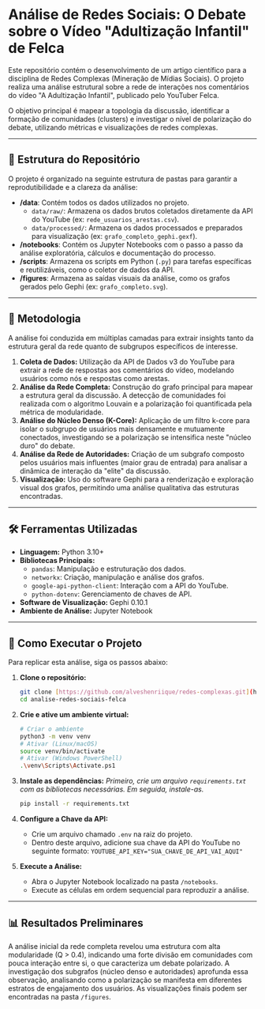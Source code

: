 # Análise de Redes Sociais: O Debate sobre o Vídeo "Adultização Infantil" de Felca

Este repositório contém o desenvolvimento de um artigo científico para a disciplina de Redes Complexas (Mineração de Mídias Sociais). O projeto realiza uma análise estrutural sobre a rede de interações nos comentários do vídeo "A Adultização Infantil", publicado pelo YouTuber Felca.

O objetivo principal é mapear a topologia da discussão, identificar a formação de comunidades (clusters) e investigar o nível de polarização do debate, utilizando métricas e visualizações de redes complexas.

---

## 📂 Estrutura do Repositório

O projeto é organizado na seguinte estrutura de pastas para garantir a reprodutibilidade e a clareza da análise:

-   **/data**: Contém todos os dados utilizados no projeto.
    -   `data/raw/`: Armazena os dados brutos coletados diretamente da API do YouTube (ex: `rede_usuarios_arestas.csv`).
    -   `data/processed/`: Armazena os dados processados e preparados para visualização (ex: `grafo_completo_gephi.gexf`).
-   **/notebooks**: Contém os Jupyter Notebooks com o passo a passo da análise exploratória, cálculos e documentação do processo.
-   **/scripts**: Armazena os scripts em Python (`.py`) para tarefas específicas e reutilizáveis, como o coletor de dados da API.
-   **/figures**: Armazena as saídas visuais da análise, como os grafos gerados pelo Gephi (ex: `grafo_completo.svg`).

---

## 🔬 Metodologia

A análise foi conduzida em múltiplas camadas para extrair insights tanto da estrutura geral da rede quanto de subgrupos específicos de interesse.

1.  **Coleta de Dados:** Utilização da API de Dados v3 do YouTube para extrair a rede de respostas aos comentários do vídeo, modelando usuários como nós e respostas como arestas.
2.  **Análise da Rede Completa:** Construção do grafo principal para mapear a estrutura geral da discussão. A detecção de comunidades foi realizada com o algoritmo Louvain e a polarização foi quantificada pela métrica de modularidade.
3.  **Análise do Núcleo Denso (K-Core):** Aplicação de um filtro k-core para isolar o subgrupo de usuários mais densamente e mutuamente conectados, investigando se a polarização se intensifica neste "núcleo duro" do debate.
4.  **Análise da Rede de Autoridades:** Criação de um subgrafo composto pelos usuários mais influentes (maior grau de entrada) para analisar a dinâmica de interação da "elite" da discussão.
5.  **Visualização:** Uso do software Gephi para a renderização e exploração visual dos grafos, permitindo uma análise qualitativa das estruturas encontradas.

---

## 🛠️ Ferramentas Utilizadas

-   **Linguagem:** Python 3.10+
-   **Bibliotecas Principais:**
    -   `pandas`: Manipulação e estruturação dos dados.
    -   `networkx`: Criação, manipulação e análise dos grafos.
    -   `google-api-python-client`: Interação com a API do YouTube.
    -   `python-dotenv`: Gerenciamento de chaves de API.
-   **Software de Visualização:** Gephi 0.10.1
-   **Ambiente de Análise:** Jupyter Notebook

---

## 🚀 Como Executar o Projeto

Para replicar esta análise, siga os passos abaixo:

1.  **Clone o repositório:**
    ```bash
    git clone [https://github.com/alveshenriique/redes-complexas.git](https://github.com/alveshenriique/redes-complexas)
    cd analise-redes-sociais-felca
    ```

2.  **Crie e ative um ambiente virtual:**
    ```bash
    # Criar o ambiente
    python3 -m venv venv
    # Ativar (Linux/macOS)
    source venv/bin/activate
    # Ativar (Windows PowerShell)
    .\venv\Scripts\Activate.ps1
    ```

3.  **Instale as dependências:**
    *Primeiro, crie um arquivo `requirements.txt` com as bibliotecas necessárias. Em seguida, instale-as.*
    ```bash
    pip install -r requirements.txt
    ```

4.  **Configure a Chave da API:**
    * Crie um arquivo chamado `.env` na raiz do projeto.
    * Dentro deste arquivo, adicione sua chave da API do YouTube no seguinte formato:
      `YOUTUBE_API_KEY="SUA_CHAVE_DE_API_VAI_AQUI"`

5.  **Execute a Análise:**
    * Abra o Jupyter Notebook localizado na pasta `/notebooks`.
    * Execute as células em ordem sequencial para reproduzir a análise.

---

## 📊 Resultados Preliminares

A análise inicial da rede completa revelou uma estrutura com alta modularidade (Q > 0.4), indicando uma forte divisão em comunidades com pouca interação entre si, o que caracteriza um debate polarizado. A investigação dos subgrafos (núcleo denso e autoridades) aprofunda essa observação, analisando como a polarização se manifesta em diferentes estratos de engajamento dos usuários. As visualizações finais podem ser encontradas na pasta `/figures`.
